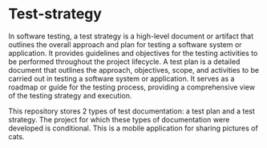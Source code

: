 # Test-strategy

In software testing, a test strategy is a high-level document or artifact that outlines the overall approach and plan for testing a software system or application. It provides guidelines and objectives for the testing activities to be performed throughout the project lifecycle. A test plan is a detailed document that outlines the approach, objectives, scope, and activities to be carried out in testing a software system or application. It serves as a roadmap or guide for the testing process, providing a comprehensive view of the testing strategy and execution.

This repository stores 2 types of test documentation: a test plan and a test strategy. The project for which these types of documentation were developed is conditional. This is a mobile application for sharing pictures of cats. 
